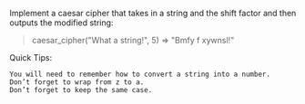 Implement a caesar cipher that takes in a string and the shift factor and then outputs the modified string:

  > caesar_cipher("What a string!", 5)
  => "Bmfy f xywnsl!"

Quick Tips:

    You will need to remember how to convert a string into a number.
    Don’t forget to wrap from z to a.
    Don’t forget to keep the same case.
